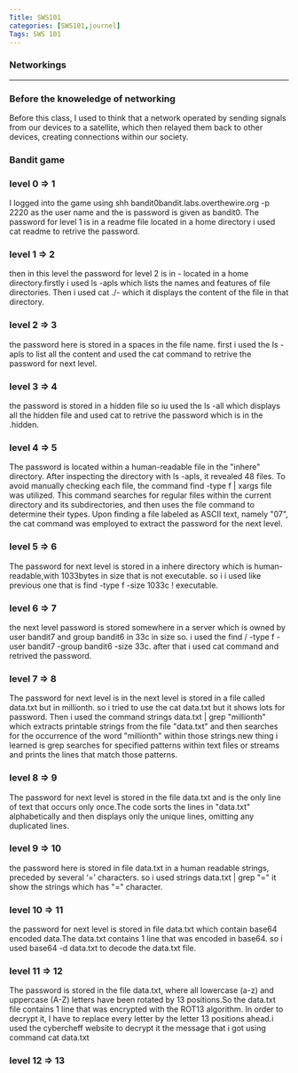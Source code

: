 ```yaml
---
Title: SWS101  
categories: [SWS101,journel]
Tags: SWS 101
---
```


### Networkings
---
### Before the knoweledge of networking  
Before this class, I used to think that a network operated by sending signals from our devices to a satellite, which then relayed them back to other devices, creating connections within our society.




### Bandit game 
### level 0 => 1
I logged into the game using shh bandit0bandit.labs.overthewire.org -p 2220 as the user name and the is password is given as bandit0.
The password for level 1 is in a readme file located in a home directory i used cat readme to retrive the password.

### level 1 => 2
then in this level the password for level 2 is in - located in a home directory.firstly i used  ls -apls which lists the names and features of file directories. Then i used cat ./- which it displays the content of the file in that directory.

### level 2 => 3
the password here is stored in a spaces in the file name. first i used the ls -apls to list all the content and used the cat command to retrive the password for next level.

### level 3 => 4
the password is stored in a hidden file so iu used the ls -all which displays all the hidden file and used cat to retrive the password which is in the .hidden. 

### level 4 => 5
The password is located within a human-readable file in the "inhere" directory. After inspecting the directory with ls -apls, it revealed 48 files. To avoid manually checking each file, the command find -type f | xargs file was utilized. This command searches for regular files within the current directory and its subdirectories, and then uses the file command to determine their types. Upon finding a file labeled as ASCII text, namely "07", the cat command was employed to extract the password for the next level.

### level 5 => 6
The password for next level is stored in a inhere directory which is human-readable,with 1033bytes in size that is not executable. so i i used like previous one that is find -type f -size 1033c ! executable. 

### level 6 => 7
the next level password is stored somewhere in a server which is owned by user bandit7 and group bandit6 in 33c in size so. i used the find / -type f -user bandit7 -group bandit6 -size 33c. after that i used cat command and retrived the password.

### level 7 => 8
The password for next level is in the next level is stored in a file called data.txt but in millionth. so i tried to use the cat data.txt but it shows lots for password. Then i used the command strings data.txt | grep "millionth" which extracts printable strings from the file "data.txt" and then searches for the occurrence of the word "millionth" within those strings.new thing i learned is grep searches for specified patterns within text files or streams and prints the lines that match those patterns.

### level 8 => 9
The password for next level is stored in the file data.txt and is the only line of text that occurs only once.The code sorts the lines in "data.txt" alphabetically and then displays only the unique lines, omitting any duplicated lines.

### level 9 => 10
the password here is stored in file data.txt in a human readable strings,  preceded by several ‘=’ characters. so i used strings data.txt | grep "="
it show the strings which has "=" character.

### level 10 => 11
the password for next level is stored in file data.txt which contain base64 encoded data.The data.txt contains 1 line that was encoded in base64. so i used  base64 -d data.txt to decode the data.txt file.

### level 11 => 12
The password is stored in the file data.txt, where all lowercase (a-z) and uppercase (A-Z) letters have been rotated by 13 positions.So the data.txt file contains 1 line that was encrypted with the ROT13 algorithm. In order to decrypt it, I have to replace every letter by the letter 13 positions ahead.i used the cybercheff website to decrypt it the message that i got using command cat data.txt

### level 12 => 13
